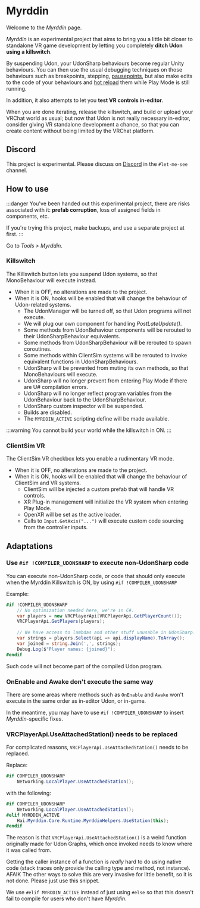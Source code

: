 ﻿---
unlisted: true
---
# Myrddin

Welcome to the *Myrddin* page.

*Myrddin* is an experimental project that aims to bring you a little bit closer to standalone VR game development by letting you
completely **ditch Udon using a killswitch**.

By suspending Udon, your UdonSharp behaviours become regular Unity behaviours. You can then use the usual debugging techniques on those
behaviours such as breakpoints, stepping, [pausepoints](https://blog.jetbrains.com/dotnet/2020/06/11/introducing-unity-pausepoints-for-rider/),
but also make edits to the code of your behaviours and [hot reload](https://hotreload.net/) them while Play Mode is still running.

In addition, it also attempts to let you **test VR controls in-editor**.

When you are done iterating, release the killswitch, and build or upload your VRChat world as usual; but now that Udon is not really necessary in-editor,
consider giving VR standalone development a chance, so that you can create content without being limited by the VRChat platform.

## Discord

This project is experimental. Please discuss on [Discord](/docs/other/discord) in the `#let-me-see` channel.

## How to use

:::danger
You've been handed out this experimental project, there are risks associated with it: **prefab corruption**, loss of assigned fields in components, etc.

If you're trying this project, make backups, and use a separate project at first.
:::

Go to *Tools > Myrddin*.

### Killswitch

The Killswitch button lets you suspend Udon systems, so that MonoBehaviour will execute instead.

- When it is OFF, no alterations are made to the project.
- When it is ON, hooks will be enabled that will change the behaviour of Udon-related systems.
  - The UdonManager will be turned off, so that Udon programs will not execute.
  - We will plug our own component for handling *PostLateUpdate()*.
  - Some methods from UdonBehaviour components will be rerouted to their UdonSharpBehaviour equivalents.
  - Some methods from UdonSharpBehaviour will be rerouted to spawn coroutines.
  - Some methods within ClientSim systems will be rerouted to invoke equivalent functions in UdonSharpBehaviours.
  - UdonSharp will be prevented from muting its own methods, so that MonoBehaviours will execute.
  - UdonSharp will no longer prevent from entering Play Mode if there are U# compilation errors.
  - UdonSharp will no longer reflect program variables from the UdonBehaviour back to the UdonSharpBehaviour.
  - UdonSharp custom inspector will be suspended.
  - Builds are disabled.
  - The `MYRDDIN_ACTIVE` scripting define will be made available.

:::warning
You cannot build your world while the killswitch in ON.
:::

### ClientSim VR

The ClientSim VR checkbox lets you enable a rudimentary VR mode.

- When it is OFF, no alterations are made to the project.
- When it is ON, hooks will be enabled that will change the behaviour of ClientSim and VR systems.
  - ClientSim will be injected a custom prefab that will handle VR controls.
  - XR Plug-in management will initialize the VR system when entering Play Mode.
  - OpenXR will be set as the active loader.
  - Calls to `Input.GetAxis("...")` will execute custom code sourcing from the controller inputs.

## Adaptations

### Use `#if !COMPILER_UDONSHARP` to execute non-UdonSharp code

You can execute non-UdonSharp code, or code that should only execute when the Myrddin Killswitch is ON, by using `#if !COMPILER_UDONSHARP`

Example:

```csharp
#if !COMPILER_UDONSHARP
    // No optimization needed here, we're in C#.
    var players = new VRCPlayerApi[VRCPlayerApi.GetPlayerCount()];
    VRCPlayerApi.GetPlayers(players);
    
    // We have access to lambdas and other stuff unusable in UdonSharp.
    var strings = players.Select(api => api.displayName).ToArray();
    var joined = string.Join(',', strings);
    Debug.Log($"Player names: {joined}");
#endif
```

Such code will not become part of the compiled Udon program.

[//]: # (### Use `#if MYRDDIN_ACTIVE` to execute Myrddin code)

[//]: # ()
[//]: # (If for any reason you need to invoke *Myrddin* library functions, use `#if MYRDDIN_ACTIVE`)

[//]: # ()
[//]: # (This differs from `#if !COMPILER_UDONSHARP` in that it wouldn't fail to compile for users who don't have *Myrddin*.)

### OnEnable and Awake don't execute the same way

There are some areas where methods such as `OnEnable` and `Awake` won't execute in the same order as in-editor Udon, or in-game.

In the meantime, you may have to use `#if !COMPILER_UDONSHARP` to insert *Myrddin*-specific fixes.

### VRCPlayerApi.UseAttachedStation() needs to be replaced

For complicated reasons, `VRCPlayerApi.UseAttachedStation()` needs to be replaced.

Replace:

```csharp
#if COMPILER_UDONSHARP
    Networking.LocalPlayer.UseAttachedStation();
```

with the following:

```csharp
#if COMPILER_UDONSHARP
    Networking.LocalPlayer.UseAttachedStation();
#elif MYRDDIN_ACTIVE
    Hai.Myrddin.Core.Runtime.MyrddinHelpers.UseStation(this);
#endif
```

The reason is that `VRCPlayerApi.UseAttachedStation()` is a weird function originally made for Udon Graphs, which once invoked
needs to know where it was called from.

Getting the caller instance of a function is *really* hard to do using native code (stack traces only provide the calling type and method,
not instance). AFAIK The other ways to solve this are very invasive for little benefit, so it is not done. Please just use this snippet.

We use `#elif MYRDDIN_ACTIVE` instead of just using `#else` so that this doesn't fail to compile for users who don't have *Myrddin*.
